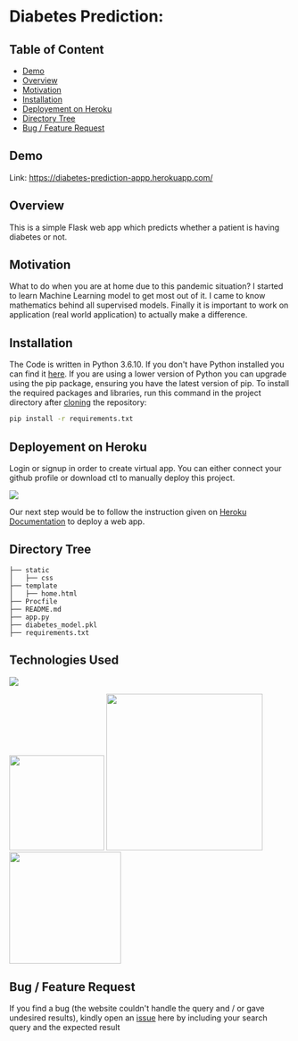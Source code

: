 # Diabetes Prediction: 

## Table of Content
  * [Demo](#demo)
  * [Overview](#overview)
  * [Motivation](#motivation)
  * [Installation](#installation)
  * [Deployement on Heroku](#deployement-on-heroku)
  * [Directory Tree](#directory-tree)
  * [Bug / Feature Request](#bug---feature-request)


## Demo
Link: https://diabetes-prediction-appp.herokuapp.com/



## Overview
This is a simple Flask web app which predicts whether a patient is having diabetes or not.

## Motivation
What to do when you are at home due to this pandemic situation? I started to learn Machine Learning model to get most out of it. I came to know mathematics behind all supervised models. Finally it is important to work on application (real world application) to actually make a difference.

## Installation
The Code is written in Python 3.6.10. If you don't have Python installed you can find it [here](https://www.python.org/downloads/). If you are using a lower version of Python you can upgrade using the pip package, ensuring you have the latest version of pip. To install the required packages and libraries, run this command in the project directory after [cloning](https://www.howtogeek.com/451360/how-to-clone-a-github-repository/) the repository:
```bash
pip install -r requirements.txt
```

## Deployement on Heroku
Login or signup in order to create virtual app. You can either connect your github profile or download ctl to manually deploy this project.

[![](https://i.imgur.com/dKmlpqX.png)](https://heroku.com)

Our next step would be to follow the instruction given on [Heroku Documentation](https://devcenter.heroku.com/articles/getting-started-with-python) to deploy a web app.

## Directory Tree 
```
├── static 
│   ├── css
├── template
│   ├── home.html
├── Procfile
├── README.md
├── app.py
├── diabetes_model.pkl
├── requirements.txt
```

## Technologies Used

![](https://forthebadge.com/images/badges/made-with-python.svg)

[<img target="_blank" src="https://flask.palletsprojects.com/en/1.1.x/_images/flask-logo.png" width=170>](https://flask.palletsprojects.com/en/1.1.x/) [<img target="_blank" src="https://number1.co.za/wp-content/uploads/2017/10/gunicorn_logo-300x85.png" width=280>](https://gunicorn.org) [<img target="_blank" src="https://scikit-learn.org/stable/_static/scikit-learn-logo-small.png" width=200>](https://scikit-learn.org/stable/) 


## Bug / Feature Request

If you find a bug (the website couldn't handle the query and / or gave undesired results), kindly open an [issue](https://github.com/Mandal-21/diabetes-prediction/issues) here by including your search query and the expected result

